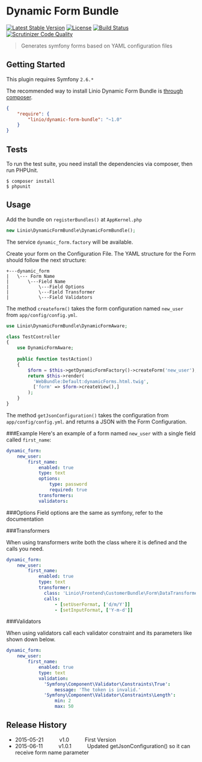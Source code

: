 Dynamic Form Bundle
============

[![Latest Stable Version](https://poser.pugx.org/linio/dynamic-form-bundle/v/stable.svg)](https://packagist.org/packages/linio/dynamic-form-bundle)
[![License](https://poser.pugx.org/linio/dynamic-form-bundle/license.svg)](https://packagist.org/packages/linio/dynamic-form-bundle)
[![Build Status](https://travis-ci.org/LinioIT/dynamic-form-bundle.svg?branch=master)](https://travis-ci.org/LinioIT/dynamic-form-bundle)
[![Scrutinizer Code Quality](https://scrutinizer-ci.com/g/LinioIT/dynamic-form-bundle/badges/quality-score.png?b=master)](https://scrutinizer-ci.com/g/LinioIT/dynamic-form-bundle/?branch=master)

> Generates symfony forms based on YAML configuration files

Getting Started
-------
This plugin requires Symfony `2.6.*`

The recommended way to install Linio Dynamic Form Bundle is [through composer](http://getcomposer.org).

```JSON
{
    "require": {
        "linio/dynamic-form-bundle": "~1.0"
    }
}
```

Tests
-----


To run the test suite, you need install the dependencies via composer, then
run PHPUnit.

    $ composer install
    $ phpunit

Usage
-----
Add the bundle on `registerBundles()` at `AppKernel.php`

```php
new Linio\DynamicFormBundle\DynamicFormBundle();
```
The service `dynamic_form.factory` will be available.

Create your form on the Configuration File. The YAML structure for the Form should follow the next structure:

```
+---dynamic_form
|   \--- Form Name
|       \---Field Name
|           \---Field Options
|           \---Field Transformer
|           \---Field Validators
```
The method `createform()` takes the form configuration named `new_user` from `app/config/config.yml`. 

```php
use Linio\DynamicFormBundle\DynamicFormAware;

class TestController
{
	use DynamicFormAware;
	
	public function testAction()
	{
		$form = $this->getDynamicFormFactory()->createForm('new_user');
		return $this->render(
		  'WebBundle:Default:dynamicForms.html.twig',
		  ['form' => $form->createView(),]
		);
	}
}
```
The method `getJsonConfiguration()` takes the configuration from `app/config/config.yml`. and returns a JSON with the Form Configuration.


###Example
Here's an example of a form named `new_user` with a single field called `first_name`:

```yaml
dynamic_form:
    new_user:
        first_name:
            enabled: true
            type: text
            options:
                type: password
                required: true
            transformers:
            validators:
```
###Options
Field options are the same as symfony, refer to the documentation


###Transformers

When using transformers write both the class where it is defined and the calls you need.

```yaml
dynamic_form:
    new_user:
        first_name:
            enabled: true
            type: text
            transformer:
              class: 'Linio\Frontend\CustomerBundle\Form\DataTransformer\BornDateTransformer'
              calls:
                  - [setUserFormat, ['d/m/Y']]
                  - [setInputFormat, ['Y-m-d']]
```

###Validators

When using validators call each validator constraint and its parameters like shown down below.

```yaml
dynamic_form:
    new_user:
        first_name:
            enabled: true
            type: text
            validation:
              'Symfony\Component\Validator\Constraints\True':
                  message: 'The token is invalid.'
              'Symfony\Component\Validator\Constraints\Length':
                  min: 2
                  max: 50
```

## Release History

 * 2015-05-21   v1.0   First Version
 * 2015-06-11   v1.0.1   Updated getJsonConfiguration() so it can receive form name parameter

